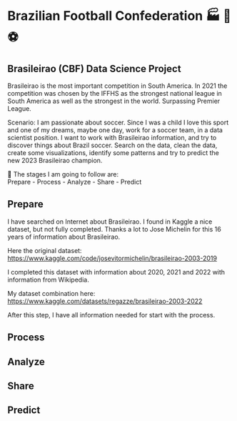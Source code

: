 #  Brazilian Football Confederation :factory: :memo: :soccer: 
## __Brasileirao (CBF) Data Science Project__  

Brasileirao is the most important competition in South America.
In 2021 the competition was chosen by the IFFHS as the strongest national league in South America as well as the strongest in the world. Surpassing Premier League.

Scenario: I am passionate about soccer. Since I was a child I love this sport and one of my dreams, maybe one day, work for a soccer team, 
in a data scientist position.
I want to work with Brasileirao information, and try to discover things about Brazil soccer. Search on the data, clean the data, create some visualizations, identify some patterns and try to predict the new 2023 Brasileirao champion.

:scroll: The stages I am going to follow are:  
Prepare - Process - Analyze - Share - Predict


## Prepare

I have searched on Internet about Brasileirao. I found in Kaggle a nice dataset, but not fully completed. Thanks a lot to Jose Michelin for this 16 years of information about Brasileirao. 

Here the original dataset: https://www.kaggle.com/code/josevitormichelin/brasileirao-2003-2019

I completed this dataset with information about 2020, 2021 and 2022 with information from Wikipedia.

My dataset combination here: https://www.kaggle.com/datasets/regazze/brasileirao-2003-2022

After this step, I have all information needed for start with the process.

## Process


## Analyze


## Share


## Predict
